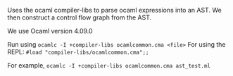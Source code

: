 Uses the ocaml compiler-libs to parse ocaml expressions into an AST. We then construct a control flow graph from the AST.

We use Ocaml version 4.09.0

Run using `ocamlc -I +compiler-libs ocamlcommon.cma <file>`
For using the REPL: `#load "compiler-libs/ocamlcommon.cma";;`

For example, `ocamlc -I +compiler-libs ocamlcommon.cma ast_test.ml`
